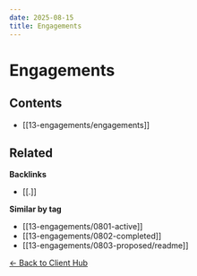 ```yaml
---
date: 2025-08-15
title: Engagements
---
```

# Engagements

<!-- AUTO-TOC:START -->

## Contents
- [[13-engagements/engagements]]

<!-- AUTO-TOC:END -->


<!-- RELATED:START -->

## Related
**Backlinks**
- [[.]]

**Similar by tag**
- [[13-engagements/0801-active]]
- [[13-engagements/0802-completed]]
- [[13-engagements/0803-proposed/readme]]

<!-- RELATED:END -->






[← Back to Client Hub](https://www.builtbyrays.com/Client-Vault/portal)